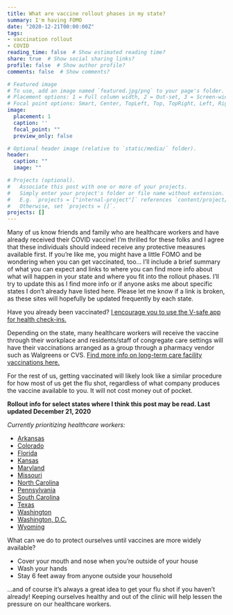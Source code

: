```yaml
---
title: What are vaccine rollout phases in my state?
summary: I'm having FOMO
date: "2020-12-21T00:00:00Z"
tags:
- vaccination rollout
- COVID
reading_time: false  # Show estimated reading time?
share: true  # Show social sharing links?
profile: false  # Show author profile?
comments: false  # Show comments?

# Featured image
# To use, add an image named `featured.jpg/png` to your page's folder.
# Placement options: 1 = Full column width, 2 = Out-set, 3 = Screen-width
# Focal point options: Smart, Center, TopLeft, Top, TopRight, Left, Right, BottomLeft, Bottom, BottomRight
image:
  placement: 1
  caption: ''
  focal_point: ""
  preview_only: false

# Optional header image (relative to `static/media/` folder).
header:
  caption: ""
  image: ""

# Projects (optional).
#   Associate this post with one or more of your projects.
#   Simply enter your project's folder or file name without extension.
#   E.g. `projects = ["internal-project"]` references `content/project/deep-learning/index.md`.
#   Otherwise, set `projects = []`.
projects: []
---
```

Many of us know friends and family who are healthcare workers and have already received their COVID vaccine! I’m thrilled for these folks and I agree that these individuals should indeed receive any protective measures available first. If you’re like me, you might have a little FOMO and be wondering when you can get vaccinated, too… I’ll include a brief summary of what you can expect and links to where you can find more info about what will happen in your state and where you fit into the rollout phases. I’ll try to update this as I find more info or if anyone asks me about specific states I don’t already have listed here. Please let me know if a link is broken, as these sites will hopefully be updated frequently by each state.

Have you already been vaccinated? [I encourage you to use the V-safe app for health check-ins.](https://www.cdc.gov/coronavirus/2019-ncov/vaccines/safety/vsafe.html)

Depending on the state, many healthcare workers will receive the vaccine through their workplace and residents/staff of congregate care settings will have their vaccinations arranged as a group through a pharmacy vendor such as Walgreens or CVS. [Find more info on long-term care facility vaccinations here.](https://www.cdc.gov/vaccines/covid-19/long-term-care/pharmacy-partnerships.html) 

For the rest of us, getting vaccinated will likely look like a similar procedure for how most of us get the flu shot, regardless of what company produces the vaccine available to you. It will not cost money out of pocket.


**Rollout info for select states where I think this post may be read. Last updated December 21, 2020**

*Currently prioritizing healthcare workers:*

- [Arkansas](https://www.healthy.arkansas.gov/programs-services/topics/covid-19-vaccination-plan)
- [Colorado](https://covid19.colorado.gov/vaccine)
- [Florida](http://ww11.doh.state.fl.us/comm/_partners/covid19_report_archive/vaccination-plan/vaccination_plan_latest.pdf)
- [Kansas](https://www.coronavirus.kdheks.gov/284/COVID-19-Vaccine)
- [Maryland](https://governor.maryland.gov/2020/12/15/as-state-of-maryland-begins-vaccination-phase-1a-governor-hogan-reactivates-national-guard/)
- [Missouri](https://covidvaccine.mo.gov/info-graphic-alt/vaccine-availability.html)
- [North Carolina](https://covid19.ncdhhs.gov/vaccines)
- [Pennsylvania](https://www.health.pa.gov/topics/disease/coronavirus/Pages/Vaccine.aspx)
- [South Carolina](https://scdhec.gov/sites/default/files/Library/CR-012873.pdf)
- [Texas](https://www.dshs.state.tx.us/coronavirus/immunize/vaccine.aspx)
- [Washington](https://www.doh.wa.gov/Emergencies/COVID19/vaccine)
- [Washington, D.C.](https://coronavirus.dc.gov/vaccine)
- [Wyoming](https://health.wyo.gov/publichealth/immunization/wyoming-covid-19-vaccine-information/)

What can we do to protect ourselves until vaccines are more widely available?
- Cover your mouth and nose when you’re outside of your house
- Wash your hands
- Stay 6 feet away from anyone outside your household

…and of course it’s always a great idea to get your flu shot if you haven’t already! Keeping ourselves healthy and out of the clinic will help lessen the pressure on our healthcare workers.
